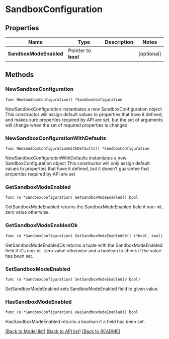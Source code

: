 # SandboxConfiguration

## Properties

Name | Type | Description | Notes
------------ | ------------- | ------------- | -------------
**SandboxModeEnabled** | Pointer to **bool** |  | [optional] 

## Methods

### NewSandboxConfiguration

`func NewSandboxConfiguration() *SandboxConfiguration`

NewSandboxConfiguration instantiates a new SandboxConfiguration object
This constructor will assign default values to properties that have it defined,
and makes sure properties required by API are set, but the set of arguments
will change when the set of required properties is changed

### NewSandboxConfigurationWithDefaults

`func NewSandboxConfigurationWithDefaults() *SandboxConfiguration`

NewSandboxConfigurationWithDefaults instantiates a new SandboxConfiguration object
This constructor will only assign default values to properties that have it defined,
but it doesn't guarantee that properties required by API are set

### GetSandboxModeEnabled

`func (o *SandboxConfiguration) GetSandboxModeEnabled() bool`

GetSandboxModeEnabled returns the SandboxModeEnabled field if non-nil, zero value otherwise.

### GetSandboxModeEnabledOk

`func (o *SandboxConfiguration) GetSandboxModeEnabledOk() (*bool, bool)`

GetSandboxModeEnabledOk returns a tuple with the SandboxModeEnabled field if it's non-nil, zero value otherwise
and a boolean to check if the value has been set.

### SetSandboxModeEnabled

`func (o *SandboxConfiguration) SetSandboxModeEnabled(v bool)`

SetSandboxModeEnabled sets SandboxModeEnabled field to given value.

### HasSandboxModeEnabled

`func (o *SandboxConfiguration) HasSandboxModeEnabled() bool`

HasSandboxModeEnabled returns a boolean if a field has been set.


[[Back to Model list]](../README.md#documentation-for-models) [[Back to API list]](../README.md#documentation-for-api-endpoints) [[Back to README]](../README.md)


